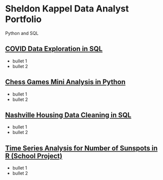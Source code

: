 # Sheldon Kappel Data Analyst Portfolio

Python and SQL

## [COVID Data Exploration in SQL](https://github.com/sheldonkappel/COVID_data_exploration)
* bullet 1
* bullet 2

## [Chess Games Mini Analysis in Python](https://github.com/sheldonkappel/chess_mini_analysis)
* bullet 1
* bullet 2

## [Nashville Housing Data Cleaning in SQL](https://github.com/sheldonkappel/nashville_housing_data_cleaning/tree/main)
* bullet 1
* bullet 2

## [Time Series Analysis for Number of Sunspots in R (School Project)](https://github.com/sheldonkappel/sunspots_time_series_analysis)
* bullet 1
* bullet 2
